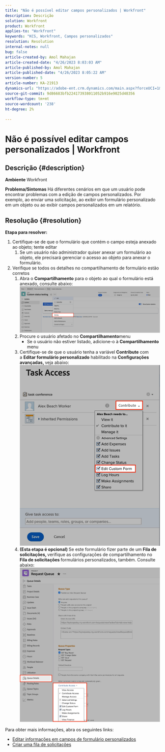 ```yaml
---
title: "Não é possível editar campos personalizados | Workfront"
description: Descrição
solution: Workfront
product: Workfront
applies-to: "Workfront"
keywords: "KCS, Workfront, Campos personalizados"
resolution: Resolution
internal-notes: null
bug: false
article-created-by: Amol Mahajan
article-created-date: "4/26/2023 8:03:03 AM"
article-published-by: Amol Mahajan
article-published-date: "4/26/2023 8:05:22 AM"
version-number: 5
article-number: KA-21913
dynamics-url: "https://adobe-ent.crm.dynamics.com/main.aspx?forceUCI=1&pagetype=entityrecord&etn=knowledgearticle&id=665530c0-08e4-ed11-a7c7-6045bd0065f9"
source-git-commit: 9d86683bfb224173938011052b916e9025d48356
workflow-type: tm+mt
source-wordcount: '238'
ht-degree: 2%

---
```


# Não é possível editar campos personalizados | Workfront

## Descrição {#description}

<b>Ambiente</b>
Workfront


<b>Problema/Sintomas</b>
Há diferentes cenários em que um usuário pode encontrar problemas com a edição de campos personalizados. Por exemplo, ao enviar uma solicitação, ao exibir um formulário personalizado em um objeto ou ao exibir campos personalizados em um relatório.


## Resolução {#resolution}

<b>Etapa para resolver:</b>
1. Certifique-se de que o formulário que contém o campo esteja anexado ao objeto; tente editar
   1. Se um usuário não administrador quiser anexar um formulário ao objeto, ele precisará gerenciar o acesso ao objeto para anexar o formulário.
2. Verifique se todos os detalhes no compartilhamento de formulário estão corretos
   1. Abra o <b>Compartilhamento</b> para o objeto ao qual o formulário está anexado, consulte abaixo:![](assets/d4ce1013-76e3-ed11-a7c7-6045bd006704.png)
   2. Procure o usuário afetado no <b>Compartilhamento</b>menu
      - Se o usuário não estiver listado, adicione-o à <b>Compartilhamento</b> menu
   3. Certifique-se de que o usuário tenha a variável <b>Contribute</b> com a <b>Editar formulário personalizado</b> habilitado na <b>Configurações avançadas, </b>veja abaixo:![](assets/469b16e9-75e3-ed11-a7c7-6045bd006704.png)
   4. <b>(Esta etapa é opcional) </b>Se este formulário fizer parte de um<b> Fila de solicitações, </b>verifique as configurações de compartilhamento no<b> Fila de solicitações </b>formulários personalizados, também. Consulte abaixo:![](assets/5104626f-75e3-ed11-a7c7-6045bd006704.png)




Para obter mais informações, abra os seguintes links:

- [Editar informações em campos de formulário personalizados](https://experienceleague.adobe.com/docs/workfront/using/basics/work-with-custom-forms/edit-custom-forms.html?lang=en)
- [Criar uma fila de solicitações](https://experienceleague.adobe.com/docs/workfront/using/manage-work/requests/create-and-manage-request-queues/create-request-queue.html?lang=en)


